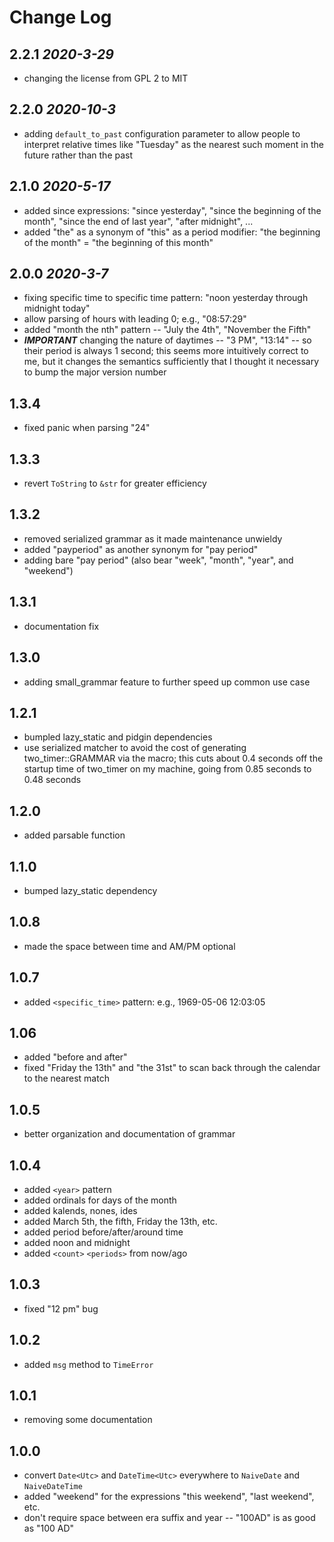 # Change Log

## 2.2.1 *2020-3-29*
* changing the license from GPL 2 to MIT
## 2.2.0 *2020-10-3*
* adding `default_to_past` configuration parameter to allow people to interpret relative times like "Tuesday" as the nearest such moment in the future rather than the past
## 2.1.0 *2020-5-17*
* added since expressions: "since yesterday", "since the beginning of the month", "since the end of last year", "after midnight", ...
* added "the" as a synonym of "this" as a period modifier: "the beginning of the month" = "the beginning of this month"
## 2.0.0 *2020-3-7*
* fixing specific time to specific time pattern: "noon yesterday through midnight today"
* allow parsing of hours with leading 0; e.g., "08:57:29"
* added "month the nth" pattern -- "July the 4th", "November the Fifth"
* ***IMPORTANT*** changing the nature of daytimes -- "3 PM", "13:14" -- so their period is always 1 second; this seems
more intuitively correct to me, but it changes the semantics sufficiently that I thought it necessary to bump the major version number
## 1.3.4
* fixed panic when parsing "24"
## 1.3.3
* revert `ToString` to `&str` for greater efficiency
## 1.3.2
* removed serialized grammar as it made maintenance unwieldy
* added "payperiod" as another synonym for "pay period"
* adding bare "pay period" (also bear "week", "month", "year", and "weekend")
## 1.3.1
* documentation fix
## 1.3.0
* adding small_grammar feature to further speed up common use case
## 1.2.1
* bumpled lazy_static and pidgin dependencies
* use serialized matcher to avoid the cost of generating two_timer::GRAMMAR via the macro;
this cuts about 0.4 seconds off the startup time of two_timer on my machine, going from 0.85 seconds to 0.48 seconds
## 1.2.0
* added parsable function
## 1.1.0
* bumped lazy_static dependency
## 1.0.8
* made the space between time and AM/PM optional
## 1.0.7
* added `<specific_time>` pattern: e.g., 1969-05-06 12:03:05
## 1.06
* added "before and after"
* fixed "Friday the 13th" and "the 31st" to scan back through the calendar to the nearest match
## 1.0.5
* better organization and documentation of grammar
## 1.0.4
* added `<year>` pattern
* added ordinals for days of the month
* added kalends, nones, ides
* added March 5th, the fifth, Friday the 13th, etc.
* added period before/after/around time
* added noon and midnight
* added `<count>` `<periods>` from now/ago
## 1.0.3
* fixed "12 pm" bug
## 1.0.2
* added `msg` method to `TimeError`
## 1.0.1
* removing some documentation
## 1.0.0
* convert `Date<Utc>` and `DateTime<Utc>` everywhere to `NaiveDate` and `NaiveDateTime`
* added "weekend" for the expressions "this weekend", "last weekend", etc.
* don't require space between era suffix and year -- "100AD" is as good as "100 AD"
